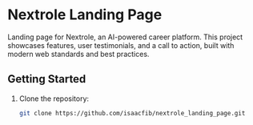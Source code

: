 # Nextrole Landing Page

Landing page for Nextrole, an AI-powered career platform. This project showcases features, user testimonials, and a call to action, built with modern web standards and best practices.

## Getting Started

1. Clone the repository:
   ```bash
   git clone https://github.com/isaacfib/nextrole_landing_page.git
